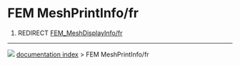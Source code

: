 # FEM MeshPrintInfo/fr
1.  REDIRECT [FEM_MeshDisplayInfo/fr](FEM_MeshDisplayInfo/fr.md)



---
![](images/Right_arrow.png) [documentation index](../README.md) > FEM MeshPrintInfo/fr
